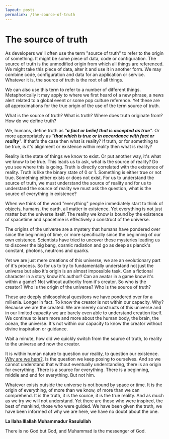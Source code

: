 ```yaml
---
layout: posts
permalink: /the-source-of-truth
---
```


# The source of truth

As developers we'll often use the term "source of truth" to refer to the origin of something. It might be some piece of data, code or configuration. 
The source of truth is the unmodified origin from which all things are referenced. We might take this piece of data, alter it and use it in another 
form. We may combine code, configuration and data for an application or service. Whatever it is, the source of truth is the root of all things.

We can also use this term to refer to a number of different things. Metaphorically it may apply to where we first heard of a new phrase, a news alert related 
to a global event or some pop culture reference. Yet these are all approximations for the true origin of the use of the term source of truth. 

What is the source of truth? What is truth? Where does truth originate from? How do we define truth?

We, humans, define truth as *"**a fact or belief that is accepted as true**"*. Or more appropriately as *"**that which is true or in accordance with fact or reality**"*. 
If that's the case then what is reality? If truth, or for something to be true, is it's alignment or existence within reality then what is reality?

Reality is the state of things we know to exist. Or put another way, it's what we know to be true. This leads us to ask, what is the source of reality? Do you see where 
this is going. Truth is directly correlated with the existence of reality. Truth is like the binary state of 0 or 1. Something is either true or not true. Something either 
exists or does not exist. For us to understand the source of truth, we must understand the source of reality and for us to understand the source of reality we must ask 
the question, what is the source of everything in existence?

When we think of the word "everything" people immediately start to think of objects, humans, the earth, all matter in existence. Yet everything is not just matter but 
the universe itself. The reality we know is bound by the existence of spacetime and spacetime is effectively a construct of the universe. 

The origins of the universe are a mystery that humans have pondered over since the beginning of time, or more specifically since the beginning of our own existence. 
Scientists have tried to uncover these mysteries leading us to discover the big bang, cosmic radiation and go as deep as planck's constant, photons, neutrons and quarks.

Yet we are just mere creations of this universe, we are an evolutionary part of it's process. So for us to try to fundamentally understand not just the universe but also 
it's origin is an almost impossible task. Can a fictional character in a story know it's author? Can an avatar in a game know it's within a game? Not without authority 
from it's creator. So who is the creator? Who is the origin of the universe? Who is the source of truth?

These are deeply philosophical questions we have pondered over for a millenia. Longer in fact. To know the creator is not within our capacity. Why? Because we are the 
created. We are merely constructs of this universe and in our limited capacity we are barely even able to understand creation itself. We continue to learn more and 
more about the human body, the brain, the ocean, the universe. It's not within our capacity to know the creator without divine inspiration or guidance.

Wait a minute, how did we quickly switch from the source of truth, to reality to the universe and now the creator. 

It is within human nature to question our reality, to question our existence. <a href="/why-are-we-here">Why are we here?</a>. Is the question we keep posing to 
ourselves. And so we cannot understand that without eventually understanding, there is an origin for everything. There is a source for everything. There is a beginning, 
middle and end for everything. But not him.

Whatever exists outside the universe is not bound by space or time. It is the origin of everything, of more than we know, of more than we can comprehend. It is the truth, 
it is the source, it is the true reality. And as much as we try we will not understand. Yet there are those who were inspired, the best of mankind, those who were guided. 
We have been given the truth, we have been informed of why we are here, we have no doubt about the one.

**La Ilaha Illallah Muhammadur Rasulullah**

There is no God but God, and Muhammad is the messenger of God.
